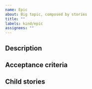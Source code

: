 ```yaml
---
name: Epic
about: Big topic, composed by stories
title: ""
labels: kind/epic
assignees: ""
---
```


## Description

## Acceptance criteria

## Child stories
